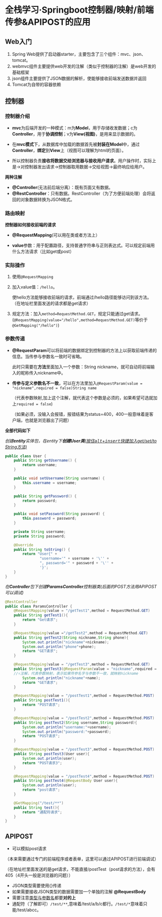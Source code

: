 # 全栈学习·Springboot控制器/映射/前端传参&APIPOST的应用


## Web入门
1. Spring Web提供了启动器starter，主要包含了三个组件：mvc、json、tomcat。
2. webmvc组件主要提供web开发的注解（类似于控制器的注解）是web开发的基础框架
3. json组件主要提供了JSON数据的解析，使能够接收前端发送数据并返回
4. Tomcat为自带的容器依赖
## 控制器
### 控制器介绍
- **mvc**为后端开发的一种模式：m为**Model**，用于存储收发数据；c为**Controller**，用于**协调控制**；v为**View(视图)**，是用来显示数据的。

- 在**mvc模式**下，从数据库中加载的数据首先被**封装在Model**中，通过**Controller**，**绑定**到**View**上（视图可以理解为html的页面）。

- 所以控制器负责**接收将数据交给浏览器与接收用户请求**。用户操作时，实际上是→对控制器发出请求→控制器取用数据→交给视图→最终响应给用户。

 **两种注解**

  - **@Controller**(无法前后端分离）：既有页面又有数据。
  - **@RestController**：只有数据。RestController（为了方便前端处理）会将返回的对象数据转换为JSON格式。

### 路由映射

 **控制器如何接收前端的请求**

- **@RequestMapping**(可以用在类或者方法上）

- **value**参数：用于配置路径，支持普通字符串与正则表达式。可以规定前端用什么方法请求（比如get或post）

### 实际操作

1. 使用```@RequestMapping```

2. 加入value值：```/hello```。

   使hello方法能够接收前端的请求，前端通过/hello路径能够访问到该方法。（在地址栏里面发送的请求都是get请求）

3. 规定方法：加入```method=RequestMethod.GET```，规定只能通过get请求。(```@RequestMapping(value="/hello",method=RequestMethod.GET)```等价于```@GetMapping("/hello")```)
### 参数传递

- **@RequestParam**可以将前端的数据绑定到控制器的方法上以获取前端传递的信息。当传参与参数名一致时可省略。

  此时只需要在**方法**里面加入一个参数：String nickname，就可自动将前端输入的昵称传入nickname中。

- **传参与定义参数名不一致**，可以在方法里加入```@RequestParam(value = "nickname",required = false)String name```

  （代表参数映射,加上这个注解，就代表这个参数是必须的，如果希望可选就加上```required = false```)

  （如果必须，没输入会报错，报错结果为status=400，400一般意味着是客户端，也就是浏览器出了问题）
  

**全部代码如下**

*创建**entity**实体包，在entity下**创建User类**<u>(按住<kbd>alt</kbd>+<kbd>insert</kbd>快捷加入get/set/to String方法)</u>*

```java
public class User {
    public String getUsername() {
        return username;
    }

    public void setUsername(String username) {
        this.username = username;
    }

    public String getPassword() {
        return password;
    }

    public void setPassword(String password) {
        this.password = password;
    }

    private String username;
    private String password;

    @Override
    public String toString() {
        return "User{" +
                "username='" + username + '\'' +
                ", password='" + password + '\'' +
                '}';
    }
}
```
*在**Controller**包下创建**ParamsController**控制器类(后面的POST方法用APIPOST可以调试)*

```java
@RestController
public class ParamsController {
    @RequestMapping(value = "/getTest1",method = RequestMethod.GET)
    public String getTest1(){
        return "Get请求";
    }

    @RequestMapping(value ="/getTest2",method = RequestMethod.GET)
    public String getTest2(String nickname,String phone){
        System.out.println("nickname"+nickname);
        System.out.println("phone"+phone);
        return "GET请求";
    }

    @RequestMapping(value = "/getTest3",method = RequestMethod.GET)
    public String getTest3(@RequestParam(value = "nickname",required = false)String name){
    //↑注解，代表参数映射，表示如果传参名字与参数不一致，就映射nickname
        System.out.println("nickname"+name);
        return "GET请求";
    }

    @RequestMapping(value = "/postTest1",method = RequestMethod.POST)
    public String postTest1(){
        return "POST请求";
    }

    @RequestMapping(value = "/postTest2",method = RequestMethod.POST)
    public String postTest2(String username,String password){
        System.out.println("username:"+username);
        System.out.println("password:"+password);
        return "POST请求";
    }

    @RequestMapping(value = "/postTest3",method = RequestMethod.POST)
    public String postTest3(User user){
        System.out.println(user);
        return "POST请求3";
    }

    @RequestMapping(value = "/postTest4",method = RequestMethod.POST)
    public String postTest4(@RequestBody User user){
        System.out.println(user);
        return "post请求";
    }

    @GetMapping("/test/**")
    public String test(){
        return "通配符请求";
    }
}
```
## APIPOST

- 可以模拟post请求

（本来需要通过专门的前端程序或者表单，这里可以通过APIPOST进行前端调试）

（在地址栏里面发送的是get请求，不能直接/postTest（post请求的方法），会有405（4开头一般是浏览器的问题））

- JSON类型需要使用{}传递
- 如果需要接收JSON类型的数据需要加一个单独的注解 **@RequestBody** 
- 需要注意<u>类型与参数名</u>都要**对的上**
- 通配符（了解即可）```/test/**```,意味着/test/a/b/c都行。```/test/*```意味着只能/test/abcc。


